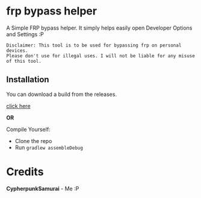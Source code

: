 # frp bypass helper
A Simple FRP bypass helper. It simply helps easily open Developer Options and Settings :P

```
Disclaimer: This tool is to be used for bypassing frp on personal devices.
Please don't use for illegal uses. I will not be liable for any misuse of this tool.
```

## Installation
You can download a build from the releases.

[click here](https://github.com/CypherpunkSamurai/frp-bypass-helper/releases/download/1.0/app-debug.apk)

**OR**

Compile Yourself:

* Clone the repo
* Run `gradlew assembleDebug`

# Credits
**CypherpunkSamurai** - Me :P
